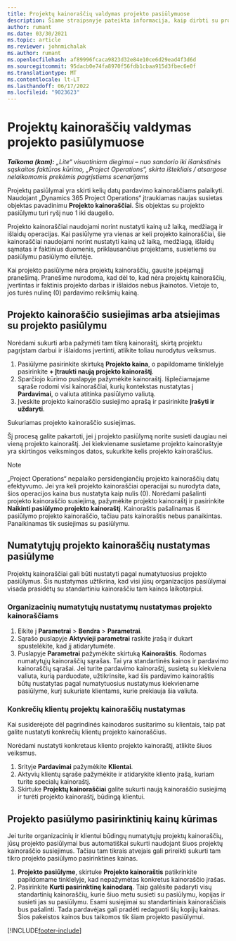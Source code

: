 ```yaml
---
title: Projektų kainoraščių valdymas projekto pasiūlymuose
description: Šiame straipsnyje pateikta informacija, kaip dirbti su projektų kainoraščiais pasiūlymuose.
author: rumant
ms.date: 03/30/2021
ms.topic: article
ms.reviewer: johnmichalak
ms.author: rumant
ms.openlocfilehash: af89996fcaca9823d32e84e10ce6d29ead4f3d6d
ms.sourcegitcommit: 95dacb0e74fa8970f56fdb1cbaa915d3fbec6e0f
ms.translationtype: MT
ms.contentlocale: lt-LT
ms.lasthandoff: 06/17/2022
ms.locfileid: "9023623"
---
```

# <a name="manage-project-price-lists-on-project-quotes"></a>Projektų kainoraščių valdymas projekto pasiūlymuose 

_**Taikoma (kam):** „Lite“ visuotiniam diegimui – nuo sandorio iki išankstinės sąskaitos faktūros kūrimo, „Project Operations“, skirta ištekliais / atsargose nelaikomomis prekėmis pagrįstiems scenarijams_

Projektų pasiūlymai yra skirti kelių datų pardavimo kainoraščiams palaikyti. Naudojant „Dynamics 365 Project Operations“ įtraukiamas naujas susietas objektas pavadinimu **Projekto kainoraščiai**. Šis objektas su projekto pasiūlymu turi ryšį nuo 1 iki daugelio.

Projekto kainoraščiai naudojami norint nustatyti kainą už laiką, medžiagą ir išlaidų operacijas. Kai pasiūlyme yra vienas ar keli projekto kainoraščiai, šie kainoraščiai naudojami norint nustatyti kainą už laiką, medžiagą, išlaidų sąmatas ir faktinius duomenis, priklausančius projektams, susietiems su pasiūlymu pasiūlymo eilutėje.

Kai projekto pasiūlyme nėra projektų kainoraščių, gausite įspėjamąjį pranešimą. Pranešime nurodoma, kad dėl to, kad nėra projektų kainoraščių, įvertintas ir faktinis projekto darbas ir išlaidos nebus įkainotos. Vietoje to, jos turės nulinę (0) pardavimo reikšmių kainą.

## <a name="associate-or-disassociate-a-project-price-list-on-a-project-quote"></a>Projekto kainoraščio susiejimas arba atsiejimas su projekto pasiūlymu

Norėdami sukurti arba pažymėti tam tikrą kainoraštį, skirtą projektu pagrįstam darbui ir išlaidoms įvertinti, atlikite toliau nurodytus veiksmus.

1. Pasiūlyme pasirinkite skirtuką **Projekto kaina**, o papildomame tinklelyje pasirinkite **+ Įtraukti naują projekto kainoraštį**.
2. Sparčiojo kūrimo puslapyje pažymėkite kainoraštį. Išplečiamajame sąraše rodomi visi kainoraščiai, kurių kontekstas nustatytas į **Pardavimai**, o valiuta atitinka pasiūlymo valiutą.
4. Įveskite projekto kainoraščio susiejimo aprašą ir pasirinkite **Įrašyti ir uždaryti**.

Sukuriamas projekto kainoraščio susiejimas.

Šį procesą galite pakartoti, jei į projekto pasiūlymą norite susieti daugiau nei vieną projekto kainoraštį. Jei kiekviename susietame projekto kainoraštyje yra skirtingos veiksmingos datos, sukurkite kelis projekto kainoraščius.

> [!NOTE]
> „Project Operations“ nepalaiko persidengiančių projekto kainoraščių datų efektyvumo. Jei yra keli projekto kainoraščiai operacijai su nurodyta data, šios operacijos kaina bus nustatyta kaip nulis (0).
Norėdami pašalinti projekto kainoraščio susiejimą, pažymėkite projekto kainoraštį ir pasirinkite **Naikinti pasiūlymo projekto kainoraštį**. Kainoraštis pašalinamas iš pasiūlymo projekto kainoraščio, tačiau pats kainoraštis nebus panaikintas. Panaikinamas tik susiejimas su pasiūlymu.

## <a name="set-up-default-project-price-lists-on-a-quote"></a>Numatytųjų projekto kainoraščių nustatymas pasiūlyme

Projektų kainoraščiai gali būti nustatyti pagal numatytuosius projekto pasiūlymus. Šis nustatymas užtikrina, kad visi jūsų organizacijos pasiūlymai visada prasidėtų su standartiniu kainoraščiu tam kainos laikotarpiui.

### <a name="set-up-organizational-default-for-project-price-lists"></a>Organizacinių numatytųjų nustatymų nustatymas projekto kainoraščiams

1. Eikite į **Parametrai** > **Bendra** > **Parametrai**.
2. Sąrašo puslapyje **Aktyvieji parametrai** raskite įrašą ir dukart spustelėkite, kad jį atidarytumėte. 
3. Puslapyje **Parametrai** pažymėkite skirtuką **Kainoraštis**. Rodomas numatytųjų kainoraščių sąrašas. Tai yra standartinės kainos ir pardavimo kainoraščių sąrašai. Jei turite pardavimo kainoraštį, susietą su kiekviena valiuta, kurią parduodate, užtikrinsite, kad šis pardavimo kainoraštis būtų nustatytas pagal numatytuosius nustatymus kiekviename pasiūlyme, kurį sukuriate klientams, kurie prekiauja šia valiuta.

### <a name="set-up-customer-specific-project-price-lists"></a>Konkrečių klientų projektų kainoraščių nustatymas

Kai susiderėjote dėl pagrindinės kainodaros susitarimo su klientais, taip pat galite nustatyti konkrečių klientų projekto kainoraščius.

Norėdami nustatyti konkretaus kliento projekto kainoraštį, atlikite šiuos veiksmus.

1. Srityje **Pardavimai** pažymėkite **Klientai**.
2. Aktyvių klientų sąraše pažymėkite ir atidarykite kliento įrašą, kuriam turite specialų kainoraštį.
3. Skirtuke **Projektų kainoraščiai** galite sukurti naują kainoraščio susiejimą ir turėti projekto kainoraštį, būdingą klientui.

## <a name="create-custom-pricing-on-a-project-quote"></a>Projekto pasiūlymo pasirinktinių kainų kūrimas

Jei turite organizacinių ir klientui būdingų numatytųjų projektų kainoraščių, jūsų projekto pasiūlymai bus automatiškai sukurti naudojant šiuos projektų kainoraščio susiejimus. Tačiau tam tikrais atvejais gali prireikti sukurti tam tikro projekto pasiūlymo pasirinktines kainas. 

1. **Projekto pasiūlyme**, skirtuke **Projekto kainoraštis** patikrinkite papildomame tinklelyje, kad nepažymėtas konkretus kainoraščio įrašas.
2. Pasirinkite **Kurti pasirinktinę kainodarą**. Taip galėsite padaryti visų standartinių kainoraščių, kurie šiuo metu susieti su pasiūlymu, kopijas ir susieti jas su pasiūlymu. Esami susiejimai su standartiniais kainoraščiais bus pašalinti. Tada pardavėjas gali pradėti redaguoti šių kopijų kainas. Šios pakeistos kainos bus taikomos tik šiam projekto pasiūlymui.


[!INCLUDE[footer-include](../../includes/footer-banner.md)]
